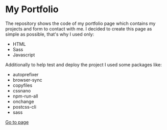 # My Portfolio

The repository shows the code of my portfolio page which contains my projects and form to contact with me. I decided to create this page as simple as possible, that's why I used only:

- HTML
- Sass
- Javascript

Additionally to help test and deploy the project I used some packages like:

- autoprefixer
- browser-sync
- copyfiles
- cssnano
- npm-run-all
- onchange
- postcss-cli
- sass

[Go to page](https://szymon.debno.com/)
